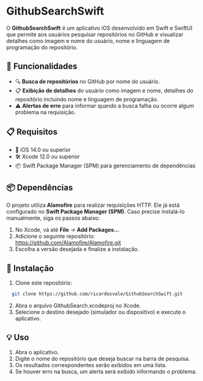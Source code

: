 # GithubSearchSwift

O **GithubSearchSwift** é um aplicativo iOS desenvolvido em Swift e SwiftUI que permite aos usuários pesquisar repositórios no GitHub e visualizar detalhes como imagem e nome do usuário, nome e linguagem de programação do repositório.

## 📌 Funcionalidades

- 🔍 **Busca de repositórios** no GitHub por nome do usuário.  
- 📋 **Exibição de detalhes** do usuário como imagem e nome, detalhes do repositório incluindo nome e linguagem de programação.  
- ⚠️ **Alertas de erro** para informar quando a busca falha ou ocorre algum problema na requisição.  

## 📋 Requisitos

- 📱 iOS 14.0 ou superior  
- 🛠 Xcode 12.0 ou superior
- 📦 Swift Package Manager (SPM) para gerenciamento de dependências
 
 ## 📦 Dependências

O projeto utiliza **Alamofire** para realizar requisições HTTP. Ele já está configurado no **Swift Package Manager (SPM)**. Caso precise instalá-lo manualmente, siga os passos abaixo:  

1. No Xcode, vá até **File** → **Add Packages...**  
2. Adicione o seguinte repositório: https://github.com/Alamofire/Alamofire.git
3. Escolha a versão desejada e finalize a instalação.  

## 🚀 Instalação

1. Clone este repositório:  
```bash
  git clone https://github.com/ricardosvale/GithubSearchSwift.git
```
2. Abra o arquivo GithubSearch.xcodeproj no Xcode.
3. Selecione o destino desejado (simulador ou dispositivo) e execute o aplicativo.

## 💡 Uso
  
1.	Abra o aplicativo.
2.	Digite o nome do repositório que deseja buscar na barra de pesquisa.
3.	Os resultados correspondentes serão exibidos em uma lista.
4.	Se houver erro na busca, um alerta será exibido informando o problema.

